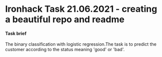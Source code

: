 # Ironhack Task 21.06.2021 - creating a beautiful repo and readme

#### Task brief 
The binary classification with logistic regression.The task is to predict the customer according to the status meaning 'good' or 'bad'.
